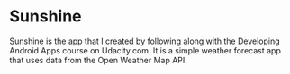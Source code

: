 Sunshine
========

Sunshine is the app that I created by following along with the Developing Android Apps course on Udacity.com. It is a simple weather forecast app that uses data from the Open Weather Map API.
